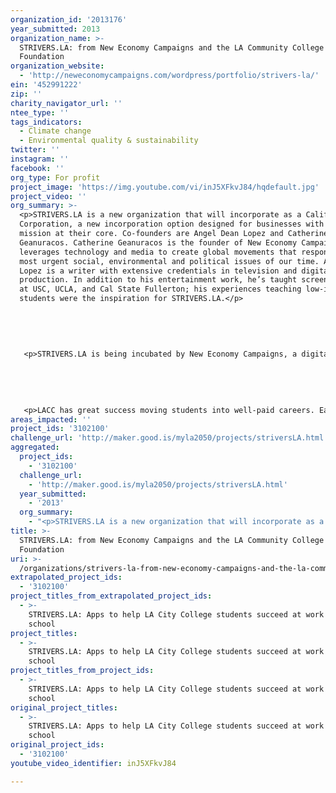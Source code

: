 ```yaml
---
organization_id: '2013176'
year_submitted: 2013
organization_name: >-
  STRIVERS.LA: from New Economy Campaigns and the LA Community College
  Foundation
organization_website:
  - 'http://neweconomycampaigns.com/wordpress/portfolio/strivers-la/'
ein: '452991222'
zip: ''
charity_navigator_url: ''
ntee_type: ''
tags_indicators:
  - Climate change
  - Environmental quality & sustainability
twitter: ''
instagram: ''
facebook: ''
org_type: For profit
project_image: 'https://img.youtube.com/vi/inJ5XFkvJ84/hqdefault.jpg'
project_video: ''
org_summary: >-
  <p>STRIVERS.LA is a new organization that will incorporate as a California B
  Corporation, a new incorporation option designed for businesses with a social
  mission at their core. Co-founders are Angel Dean Lopez and Catherine
  Geanuracos. Catherine Geanuracos is the founder of New Economy Campaigns; she
  leverages technology and media to create global movements that respond to the
  most urgent social, environmental and political issues of our time. Angel Dean
  Lopez is a writer with extensive credentials in television and digital content
  production. In addition to his entertainment work, he’s taught screenwriting
  at USC, UCLA, and Cal State Fullerton; his experiences teaching low-income
  students were the inspiration for STRIVERS.LA.</p>
   
   
    
   
   
   <p>STRIVERS.LA is being incubated by New Economy Campaigns, a digital strategy consultancy that has created national and global programs to leverage technology for social impact. Creating accessible ways to engage with causes that matter is the cornerstone of New Economy Campaigns’ work. Whether the entry point is through a brand marketing initiative, a political campaign, or an open streets event, we offer pathways for consumers, constituents, and creators to have measurable and scalable impact. We’re rigorous in our assessment and evaluation, and only work on projects we believe can fulfill both marketing and cause-related objectives. The significant movements we’ve been part of building, including MoveOn.org, Live Earth, and CicLAvia, connect masses of people through simple, fun actions and transform our cultural understanding. Recent successes include the creation and funding of “Spin the Vote,” the first-ever national voter registration initiative for the dance music community, and the creation of the Paul Frank Art Supplies Round-Up, which generated close to $100K in cash and in-kind donations to support children’s art programming nationally. </p><p>Our partner, the Los Angeles City College Foundation, has had several recent programmatic achievements in supporting low-income students. One example is the Foundation's support of recent U.S. combat veterans. According to the latest statistics collected by the College, approximately 600 current students have identified themselves as veterans--and 370 of those students receive support from the Veterans Success Institute on the LACC campus. </p>
   
   
   
   
   
   <p>LACC has great success moving students into well-paid careers. Each of the Allied Health Programs (Nursing, Dental Technology, Radiologic Technology) boasts of impressive student test results, job placements and successful alumni. However, the path to success for many of these students is filled with financial hardship, personal sacrifice—and even homelessness. In addition, these programs are more expensive to complete because they require additional tuition, expensive textbooks and supplies. STRIVERS.LA will work with LACCF to target recruitment of students involved in each of these successful LACC programs. </p>
areas_impacted: ''
project_ids: '3102100'
challenge_url: 'http://maker.good.is/myla2050/projects/striversLA.html'
aggregated:
  project_ids:
    - '3102100'
  challenge_url:
    - 'http://maker.good.is/myla2050/projects/striversLA.html'
  year_submitted:
    - '2013'
  org_summary:
    - "<p>STRIVERS.LA is a new organization that will incorporate as a California B Corporation, a new incorporation option designed for businesses with a social mission at their core. Co-founders are Angel Dean Lopez and Catherine Geanuracos. Catherine Geanuracos is the founder of New Economy Campaigns; she leverages technology and media to create global movements that respond to the most urgent social, environmental and political issues of our time. Angel Dean Lopez is a writer with extensive credentials in television and digital content production. In addition to his entertainment work, heâ€™s taught screenwriting at USC, UCLA, and Cal State Fullerton; his experiences teaching low-income students were the inspiration for STRIVERS.LA.</p>\n \n \n  \n \n \n <p>STRIVERS.LA is being incubated by New Economy Campaigns, a digital strategy consultancy that has created national and global programs to leverage technology for social impact. Creating accessible ways to engage with causes that matter is the cornerstone of New Economy Campaignsâ€™ work. Whether the entry point is through a brand marketing initiative, a political campaign, or an open streets event, we offer pathways for consumers, constituents, and creators to have measurable and scalable impact. Weâ€™re rigorous in our assessment and evaluation, and only work on projects we believe can fulfill both marketing and cause-related objectives. The significant movements weâ€™ve been part of building, including MoveOn.org, Live Earth, and CicLAvia, connect masses of people through simple, fun actions and transform our cultural understanding. Recent successes include the creation and funding of â€œSpin the Vote,â€\x9D the first-ever national voter registration initiative for the dance music community, and the creation of the Paul Frank Art Supplies Round-Up, which generated close to $100K in cash and in-kind donations to support childrenâ€™s art programming nationally. </p><p>Our partner, the Los Angeles City College Foundation, has had several recent programmatic achievements in supporting low-income students. One example is the Foundation's support of recent U.S. combat veterans. According to the latest statistics collected by the College, approximately 600 current students have identified themselves as veterans--and 370 of those students receive support from the Veterans Success Institute on the LACC campus. </p>\n \n \n \n \n \n <p>LACC has great success moving students into well-paid careers. Each of the Allied Health Programs (Nursing, Dental Technology, Radiologic Technology) boasts of impressive student test results, job placements and successful alumni. However, the path to success for many of these students is filled with financial hardship, personal sacrificeâ€”and even homelessness. In addition, these programs are more expensive to complete because they require additional tuition, expensive textbooks and supplies. STRIVERS.LA will work with LACCF to target recruitment of students involved in each of these successful LACC programs. </p>"
title: >-
  STRIVERS.LA: from New Economy Campaigns and the LA Community College
  Foundation
uri: >-
  /organizations/strivers-la-from-new-economy-campaigns-and-the-la-community-college-foundation/
extrapolated_project_ids:
  - '3102100'
project_titles_from_extrapolated_project_ids:
  - >-
    STRIVERS.LA: Apps to help LA City College students succeed at work and
    school
project_titles:
  - >-
    STRIVERS.LA: Apps to help LA City College students succeed at work and
    school
project_titles_from_project_ids:
  - >-
    STRIVERS.LA: Apps to help LA City College students succeed at work and
    school
original_project_titles:
  - >-
    STRIVERS.LA: Apps to help LA City College students succeed at work and
    school
original_project_ids:
  - '3102100'
youtube_video_identifier: inJ5XFkvJ84

---
```

